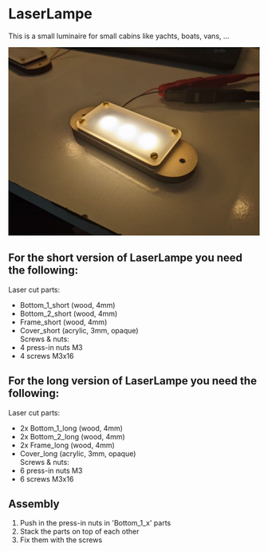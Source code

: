 # LaserLampe
This is a small luminaire for small cabins like yachts, boats, vans, ...

![LaserLampe](https://github.com/pellematrose/LaserLampe/blob/main/LaserLampe_short_on.jpg)

## For the short version of LaserLampe you need the following:
Laser cut parts:
- Bottom_1_short (wood, 4mm)
- Bottom_2_short (wood, 4mm)
- Frame_short (wood, 4mm)
- Cover_short (acrylic, 3mm, opaque)<br>
Screws & nuts:
- 4 press-in nuts M3
- 4 screws M3x16

## For the long version of LaserLampe you need the following:
Laser cut parts:
- 2x Bottom_1_long (wood, 4mm)
- 2x Bottom_2_long (wood, 4mm)
- 2x Frame_long (wood, 4mm)
- Cover_long (acrylic, 3mm, opaque)<br>
Screws & nuts:
- 6 press-in nuts M3
- 6 screws M3x16

## Assembly
1. Push in the press-in nuts in 'Bottom_1_x' parts
2. Stack the parts on top of each other
3. Fix them with the screws
